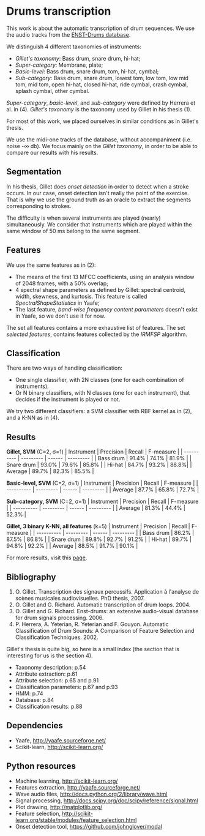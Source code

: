 # Drums transcription

This work is about the automatic transcription of drum sequences. We use the audio tracks from the [ENST-Drums database](http://www.tsi.telecom-paristech.fr/aao/en/2010/02/19/enst-drums-an-extensive-audio-visual-database-for-drum-signals-processing/).

We distinguish 4 different taxonomies of instruments:

 - _Gillet's taxonomy_: Bass drum, snare drum, hi-hat;
 - _Super-category_: Membrane, plate;
 - _Basic-level_: Bass drum, snare drum, tom, hi-hat, cymbal;
 - _Sub-category_: Bass drum, snare drum, lowest tom, low tom, low mid tom, mid tom, open hi-hat, closed hi-hat, ride cymbal, crash cymbal, splash cymbal, other cymbal. 

_Super-category_, _basic-level_, and _sub-category_ were defined by Herrera et al. in (4). _Gillet's taxonomy_ is the taxonomy used by Gillet in his thesis (1).

For most of this work, we placed ourselves in similar conditions as in Gillet's thesis.

We use the midi-one tracks of the database, without accompaniment (i.e. noise -∞ db). We focus mainly on the _Gillet taxonomy_, in order to be able to compare our results with his results.

## Segmentation

In his thesis, Gillet does _onset detection_ in order to detect when a stroke occurs. In our case, onset detection isn't really the point of the exercise. That is why we use the ground truth as an oracle to extract the segments corresponding to strokes.

The difficulty is when several instruments are played (nearly) simultaneously. We consider that instruments which are played within the same window of 50 ms belong to the same segment.

## Features

We use the same features as in (2):

- The means of the first 13 MFCC coefficients, using an analysis window of 2048 frames, with a 50% overlap;
- 4 spectral shape parameters as defined by Gillet: spectral centroïd, width, skewness, and kurtosis. This feature is called _SpectralShapeStatistics_ in Yaafe;
- The last feature, _band-wise frequency content parameters_ doesn't exist in Yaafe, so we don't use it for now. 

The set all features contains a more exhaustive list of features. The set _selected features_, contains features collected by the _IRMFSP_ algorithm.

## Classification

There are two ways of handling classification:

- One single classifier, with 2N classes (one for each combination of instruments).
- Or N binary classifiers, with N classes (one for each instrument), that decides if the instrument is played or not. 

We try two different classifiers: a SVM classifier with RBF kernel as in (2), and a K-NN as in (4).

## Results

**Gillet, SVM** (C=2, σ=1)
| Instrument | Precision | Recall | F-measure |
| ---------- | --------- | ------ | --------- |
| Bass drum  | 91.4%  | 74.1%  | 81.9% |
| Snare drum  | 93.0%  | 79.6%  | 85.8% |
| Hi-hat  | 84.7%  | 93.2%  | 88.8%|
| Average  | 89.7%  | 82.3%  | 85.5% |

**Basic-level, SVM** (C=2, σ=1)
| Instrument | Precision | Recall | F-measure |
| ---------- | --------- | ------ | --------- |
| Average  | 87.7%  | 65.8%  | 72.7% |

**Sub-category, SVM** (C=2, σ=1)
| Instrument | Precision | Recall | F-measure |
| ---------- | --------- | ------ | --------- |
| Average  | 81.3%  | 44.4%  | 52.3% | 
**Gillet, 3 binary K-NN, all features** (k=5)
| Instrument | Precision | Recall | F-measure |
| ---------- | --------- | ------ | --------- |
| Bass drum  | 86.2%  | 87.5%  | 86.8% |
| Snare drum  | 89.8%  | 92.7%  | 91.2% |
| Hi-hat  | 89.7%  | 94.8%  | 92.2% |
| Average  | 88.5%  | 91.7%  | 90.1% |

For more results, visit this [page](https://github.com/c-robin/drum-transcription/wiki/Results).

## Bibliography

1. O. Gillet. Transcription des signaux percussifs. Application à l'analyse de scènes musicales audiovisuelles. PhD thesis, 2007.
2. O. Gillet and G. Richard. Automatic transcription of drum loops. 2004.
3. O. Gillet and G. Richard. Enst-drums: an extensive audio-visual database for drum signals processing. 2006.
4. P. Herrera, A. Yeterian, R. Yeterian and F. Gouyon. Automatic Classification of Drum Sounds: A Comparison of Feature Selection and Classification Techniques. 2002. 

Gillet's thesis is quite big, so here is a small index (the section that is interesting for us is the section 4).

- Taxonomy description: p.54
- Attribute extraction: p.61
- Attribute selection: p.65 and p.91
- Classification parameters: p.67 and p.93
- HMM: p.74
- Database: p.84
- Classification results: p.88 

## Dependencies

  - Yaafe, http://yaafe.sourceforge.net/
  - Scikit-learn, http://scikit-learn.org/ 

## Python resources

  - Machine learning, http://scikit-learn.org/
  - Features extraction, http://yaafe.sourceforge.net/
  - Wave audio files, http://docs.python.org/2/library/wave.html
  - Signal processing, http://docs.scipy.org/doc/scipy/reference/signal.html
  - Plot drawing, http://matplotlib.org/
  - Feature selection, http://scikit-learn.org/stable/modules/feature_selection.html
  - Onset detection tool, https://github.com/johnglover/modal 
